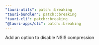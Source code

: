 ```yaml
---
"tauri-utils": patch::breaking
"tauri-bundler": patch::breaking
"tauri-cli": patch::breaking
"@tauri-apps/cli": patch::breaking
---
```


Add an option to disable NSIS compression
